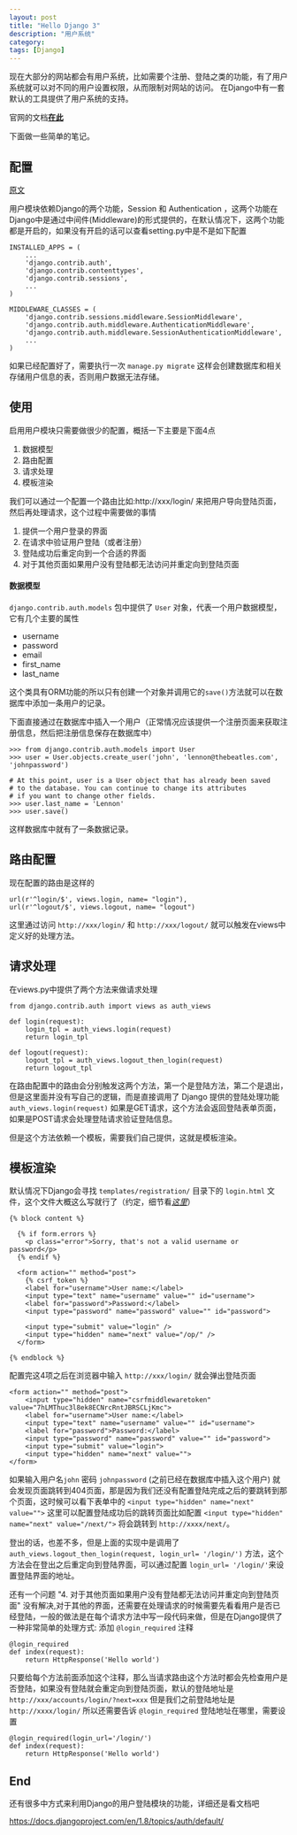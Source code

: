 ```yaml
---
layout: post
title: "Hello Django 3"
description: "用户系统"
category: 
tags: [Django]
---
```


现在大部分的网站都会有用户系统，比如需要个注册、登陆之类的功能，有了用户系统就可以对不同的用户设置权限，从而限制对网站的访问。
在Django中有一套默认的工具提供了用户系统的支持。

官网的文档[**在此**](https://docs.djangoproject.com/en/1.8/topics/auth/)

下面做一些简单的笔记。

## 配置

[原文](https://docs.djangoproject.com/en/1.8/topics/auth/)

用户模块依赖Django的两个功能，Session 和 Authentication ，这两个功能在Django中是通过中间件(Middleware)的形式提供的，在默认情况下，这两个功能都是开启的，如果没有开启的话可以查看setting.py中是不是如下配置

```
INSTALLED_APPS = (
    ...
    'django.contrib.auth',
    'django.contrib.contenttypes',
    'django.contrib.sessions',
    ...
)

MIDDLEWARE_CLASSES = (
    'django.contrib.sessions.middleware.SessionMiddleware',
    'django.contrib.auth.middleware.AuthenticationMiddleware',
    'django.contrib.auth.middleware.SessionAuthenticationMiddleware',
    ...
)
```

如果已经配置好了，需要执行一次 `manage.py migrate` 这样会创建数据库和相关存储用户信息的表，否则用户数据无法存储。

## 使用

启用用户模块只需要做很少的配置，概括一下主要是下面4点

1. 数据模型
2. 路由配置
3. 请求处理
4. 模板渲染

我们可以通过一个配置一个路由比如:http://xxx/login/ 来把用户导向登陆页面，然后再处理请求，这个过程中需要做的事情

1. 提供一个用户登录的界面
2. 在请求中验证用户登陆（或者注册）
3. 登陆成功后重定向到一个合适的界面
4. 对于其他页面如果用户没有登陆都无法访问并重定向到登陆页面


#### 数据模型

`django.contrib.auth.models` 包中提供了 `User` 对象，代表一个用户数据模型，它有几个主要的属性

* username
* password
* email
* first_name
* last_name

这个类具有ORM功能的所以只有创建一个对象并调用它的`save()`方法就可以在数据库中添加一条用户的记录。

下面直接通过在数据库中插入一个用户（正常情况应该提供一个注册页面来获取注册信息，然后把注册信息保存在数据库中）

```
>>> from django.contrib.auth.models import User
>>> user = User.objects.create_user('john', 'lennon@thebeatles.com', 'johnpassword')

# At this point, user is a User object that has already been saved
# to the database. You can continue to change its attributes
# if you want to change other fields.
>>> user.last_name = 'Lennon'
>>> user.save()
```

这样数据库中就有了一条数据记录。

## 路由配置

现在配置的路由是这样的

```
url(r'^login/$', views.login, name= "login"),
url(r'^logout/$', views.logout, name= "logout")
```

这里通过访问 `http://xxx/login/` 和 `http://xxx/logout/` 就可以触发在views中定义好的处理方法。


## 请求处理

在views.py中提供了两个方法来做请求处理

```
from django.contrib.auth import views as auth_views

def login(request):
	login_tpl = auth_views.login(request)
	return login_tpl
	
def logout(request):
	logout_tpl = auth_views.logout_then_login(request)
	return logout_tpl
```

在路由配置中的路由会分别触发这两个方法，第一个是登陆方法，第二个是退出，但是这里面并没有写自己的逻辑，而是直接调用了 Django 提供的登陆处理功能 `auth_views.login(request)` 如果是GET请求，这个方法会返回登陆表单页面，如果是POST请求会处理登陆请求验证登陆信息。

但是这个方法依赖一个模板，需要我们自己提供，这就是模板渲染。

## 模板渲染

默认情况下Django会寻找 `templates/registration/` 目录下的 `login.html` 文件，这个文件大概这么写就行了（约定，细节看[*这里*](https://docs.djangoproject.com/en/1.8/topics/auth/default/#all-authentication-views)）

```
{% block content %}

  {% if form.errors %}
    <p class="error">Sorry, that's not a valid username or password</p>
  {% endif %}

  <form action="" method="post">
    {% csrf_token %}
    <label for="username">User name:</label>
    <input type="text" name="username" value="" id="username">
    <label for="password">Password:</label>
    <input type="password" name="password" value="" id="password">

    <input type="submit" value="login" />
    <input type="hidden" name="next" value="/op/" />
  </form>

{% endblock %}
```

配置完这4项之后在浏览器中输入 `http://xxx/login/` 就会弹出登陆页面

    <form action="" method="post">
        <input type="hidden" name="csrfmiddlewaretoken" value="7hLMThuc3l8ek8ECNrcRntJBRSCLjKmc">
        <label for="username">User name:</label>
        <input type="text" name="username" value="" id="username">
        <label for="password">Password:</label>
        <input type="password" name="password" value="" id="password">
        <input type="submit" value="login">
        <input type="hidden" name="next" value="">
    </form>


如果输入用户名`john` 密码 `johnpassword` (之前已经在数据库中插入这个用户) 就会发现页面跳转到404页面，那是因为我们还没有配置登陆完成之后的要跳转到那个页面，这时候可以看下表单中的 `<input type="hidden" name="next" value="">` 这里可以配置登陆成功后的跳转页面比如配置 `<input type="hidden" name="next" value="/next/">` 将会跳转到 `http://xxxx/next/`。

登出的话，也差不多，但是上面的实现中是调用了 `auth_views.logout_then_login(request, login_url= '/login/')` 方法，这个方法会在登出之后重定向到登陆界面，可以通过配置 `login_url= '/login/'`来设置登陆界面的地址。

还有一个问题 "4. 对于其他页面如果用户没有登陆都无法访问并重定向到登陆页面" 没有解决,对于其他的界面，还需要在处理请求的时候需要先看看用户是否已经登陆，一般的做法是在每个请求方法中写一段代码来做，但是在Django提供了一种非常简单的处理方式: 添加 `@login_required` 注释

```
@login_required
def index(request):
	return HttpResponse('Hello world')
```

只要给每个方法前面添加这个注释，那么当请求路由这个方法时都会先检查用户是否登陆，如果没有登陆就会重定向到登陆页面，默认的登陆地址是 `http://xxx/accounts/login/?next=xxx` 但是我们之前登陆地址是 `http://xxxx/login/` 所以还需要告诉 `@login_required` 登陆地址在哪里，需要设置 

```
@login_required(login_url='/login/')
def index(request):
	return HttpResponse('Hello world')
```

## End

还有很多中方式来利用Django的用户登陆模块的功能，详细还是看文档吧

https://docs.djangoproject.com/en/1.8/topics/auth/default/

